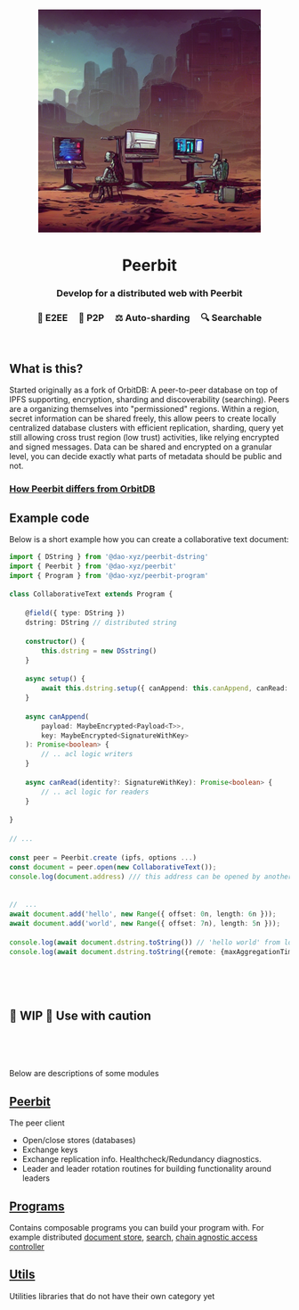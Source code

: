 
<br>
<p align="center">
    <img width="400" src="./peer.png"  alt="Peerbit icon Icon">
</p>

<h1 align="center">
    <strong>
        Peerbit
   </strong>
</h1>

<h3 align="center">
    Develop for a distributed web with Peerbit
</h3>

<h3 align="center">🤫 E2EE &nbsp; &nbsp; 👯 P2P &nbsp; &nbsp; ⚖️ Auto-sharding  &nbsp; &nbsp;  🔍 Searchable</h3>
<br>


## What is this?
Started originally as a fork of OrbitDB: A peer-to-peer database on top of IPFS supporting, encryption, sharding and discoverability (searching). Peers are a organizing themselves into "permissioned" regions. Within a region, secret information can be shared freely, this allow peers to create locally centralized database clusters with efficient replication, sharding, query yet still allowing cross trust region (low trust) activities, like relying encrypted and signed messages. Data can be shared and encrypted on a granular level, you can decide exactly what parts of metadata should be public and not.

### [How Peerbit differs from OrbitDB](./documentation/DIFFERENCE.md)


## Example code 
Below is a short example how you can create a collaborative text document: 

```typescript
import { DString } from '@dao-xyz/peerbit-dstring'
import { Peerbit } from '@dao-xyz/peerbit'
import { Program } from '@dao-xyz/peerbit-program'

class CollaborativeText extends Program {

    @field({ type: DString })
    dstring: DString // distributed string 

    constructor() {
        this.dstring = new DSstring()
    }

    async setup() {
        await this.dstring.setup({ canAppend: this.canAppend, canRead: this.canRead })
    }

    async canAppend(
        payload: MaybeEncrypted<Payload<T>>,
        key: MaybeEncrypted<SignatureWithKey>
    ): Promise<boolean> {
        // .. acl logic writers
    }

    async canRead(identity?: SignatureWithKey): Promise<boolean> {
        // .. acl logic for readers
    }

}

// ... 

const peer = Peerbit.create (ipfs, options ...)
const document = peer.open(new CollaborativeText());
console.log(document.address) /// this address can be opened by another peer 


//  ... 
await document.add('hello', new Range({ offset: 0n, length: 6n }));
await document.add('world', new Range({ offset: 7n), length: 5n }));

console.log(await document.dstring.toString()) // 'hello world' from local store
console.log(await document.dstring.toString({remote: {maxAggregationTime: 3000 }})) // 'hello world' from peers

```

</br>
</br>
</br>

## 🚧 WIP 🚧  Use with caution

</br>
</br>
</br>

Below are descriptions of some modules

## [Peerbit](./packages/client)
The peer client
- Open/close stores (databases)
- Exchange keys
- Exchange replication info. Healthcheck/Redundancy diagnostics. 
- Leader and leader rotation routines for building functionality around leaders

## [Programs](./packages/programs)
Contains composable programs you can build your program with. For example distributed [document store](./packages/programs/data/ddoc), [search](./packages/programs/discovery/dsearch), [chain agnostic access controller](./packages/programs/acl/dynamic-access-controller) 

## [Utils](./packages/utils/)
Utilities libraries that do not have their own category yet

